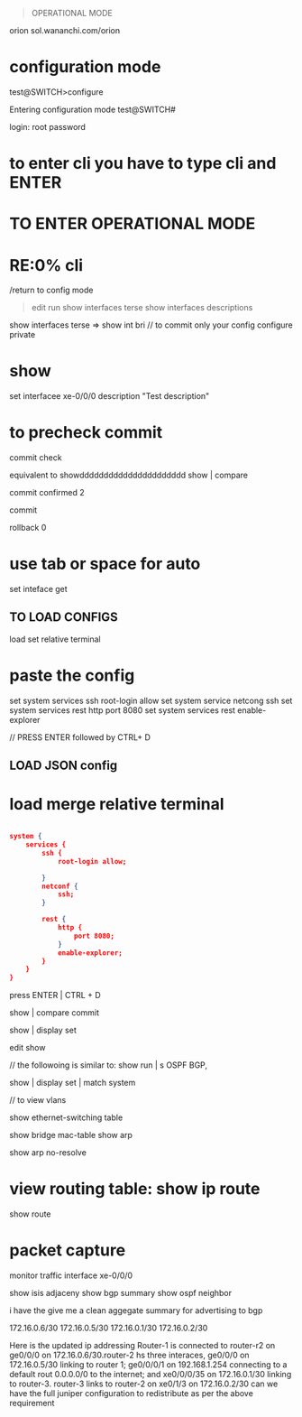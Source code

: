 > OPERATIONAL MODE

orion 
sol.wananchi.com/orion


# configuration mode


test@SWITCH>configure

Entering configuration mode
test@SWITCH#



login: root
password

# to enter cli you have to type cli and ENTER

# TO ENTER OPERATIONAL MODE
# RE:0% cli

/return to config mode
> edit
run show interfaces terse
show interfaces descriptions

show interfaces terse  => show int bri
// to commit only your config
configure private 

# show
set interfacee xe-0/0/0 description "Test description"

# to precheck commit
commit check

equivalent to showdddddddddddddddddddddd
show | compare

commit confirmed 2

commit

  
rollback 0

# use tab or space for auto

set inteface get


## TO LOAD CONFIGS


load set relative terminal

# paste the config
set system services ssh root-login allow
set system service netcong ssh
set system services rest http port 8080
set system services rest enable-explorer

// PRESS ENTER followed by CTRL+ D

## LOAD JSON config 

# load merge relative terminal


```json

system {
    services {
        ssh {
            root-login allow;

        }
        netconf {
            ssh;
        }

        rest {
            http {
                port 8080;
            }
            enable-explorer;
        }
    }
}

```

press ENTER | CTRL + D

show | compare
commit

show | display set


edit show

// the followoing is similar to: show run | s OSPF BGP, 

show | display set | match system

// to view vlans

show ethernet-switching table

show bridge mac-table
show arp

show arp no-resolve 

# view routing table: show ip route
show route

# packet capture

monitor traffic interface xe-0/0/0

show isis adjaceny
show bgp summary
show ospf neighbor


i have the give me a clean aggegate summary for advertising to bgp

172.16.0.6/30
172.16.0.5/30
172.16.0.1/30
172.16.0.2/30

Here is the updated ip addressing
Router-1 is connected to router-r2 on ge0/0/0 on 172.16.0.6/30.router-2 hs three interaces, ge0/0/0 on 172.16.0.5/30 linking to router 1; ge0/0/0/1 on 192.168.1.254 connecting to a default rout 0.0.0.0/0 to the internet;
and xe0/0/0/35 on 172.16.0.1/30 linking to router-3. router-3 links to router-2 on xe0/1/3 on 172.16.0.2/30
can we have the full juniper configuration to redistribute as per the above requirement


